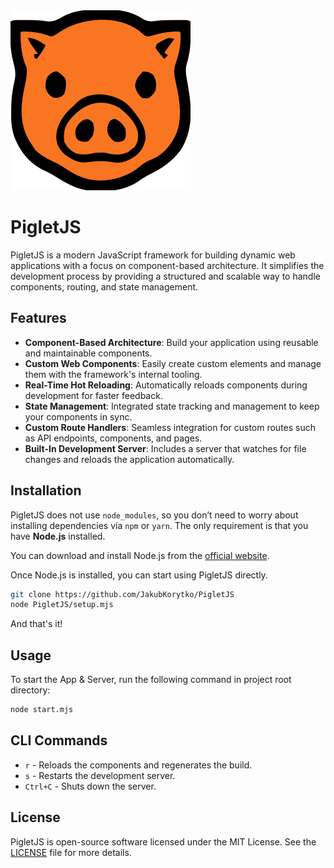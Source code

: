 <picture>
  <source media="(prefers-color-scheme: dark)" srcset="./templates/exampleApp/src/public/images/favicon.svg">
  <source media="(prefers-color-scheme: light)" srcset="./templates/exampleApp/src/public/images/favicon_white.svg">
  <img alt="Piglet icon" src="./templates/exampleApp/src/public/images/favicon.svg">
</picture>

# PigletJS

PigletJS is a modern JavaScript framework for building dynamic web applications with a focus on component-based architecture. It simplifies the development process by providing a structured and scalable way to handle components, routing, and state management.

## Features

- **Component-Based Architecture**: Build your application using reusable and maintainable components.
- **Custom Web Components**: Easily create custom elements and manage them with the framework's internal tooling.
- **Real-Time Hot Reloading**: Automatically reloads components during development for faster feedback.
- **State Management**: Integrated state tracking and management to keep your components in sync.
- **Custom Route Handlers**: Seamless integration for custom routes such as API endpoints, components, and pages.
- **Built-In Development Server**: Includes a server that watches for file changes and reloads the application automatically.

## Installation

PigletJS does not use `node_modules`, so you don’t need to worry about installing dependencies via `npm` or `yarn`. The only requirement is that you have **Node.js** installed.

You can download and install Node.js from the [official website](https://nodejs.org/).

Once Node.js is installed, you can start using PigletJS directly.

```bash
git clone https://github.com/JakubKorytko/PigletJS
node PigletJS/setup.mjs
```

And that's it!

## Usage

To start the App & Server, run the following command in project root directory:

```bash
node start.mjs
```

## CLI Commands

- `r` - Reloads the components and regenerates the build.
- `s` - Restarts the development server.
- `Ctrl+C` - Shuts down the server.

## License

PigletJS is open-source software licensed under the MIT License. See the [LICENSE](LICENSE) file for more details.
